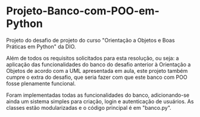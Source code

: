 # Projeto-Banco-com-POO-em-Python

Projeto do desafio de projeto do curso "Orientação a Objetos e Boas Práticas em Python" da DIO.

Além de todos os requisitos solicitados para esta resolução, ou seja: a aplicação das funcionalidades do banco do desafio anterior à Orientação a Objetos de acordo com a UML apresentada em aula, este projeto também cumpre o extra do desafio, que seria fazer com que este banco com POO fosse plenamente funcional. 

Foram implementadas todas as funcionalidades do banco, adicionando-se ainda um sistema simples para criação, login e autenticação de usuários. As classes estão modularizadas e o código principal é em "banco.py".
